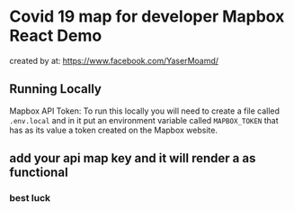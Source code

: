 # Covid 19 map for developer Mapbox React Demo 

created by at: https://www.facebook.com/YaserMoamd/

## Running Locally

Mapbox API Token: To run this locally you will need to create a file called `.env.local` and in it put an environment variable called `MAPBOX_TOKEN` that has as its value a token created on the Mapbox website.

## add your api map key and it will render a as functional

### best luck